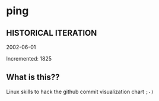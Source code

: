 # ping

## HISTORICAL ITERATION
2002-06-01

Incremented: 1825

## What is this?? 
Linux skills to hack the github commit visualization chart `;-)`
